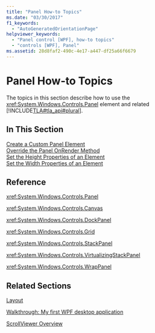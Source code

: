 ```yaml
---
title: "Panel How-to Topics"
ms.date: "03/30/2017"
f1_keywords: 
  - "AutoGeneratedOrientationPage"
helpviewer_keywords: 
  - "Panel control [WPF], how-to topics"
  - "controls [WPF], Panel"
ms.assetid: 28d8faf2-490c-4e17-a447-df25a66f6679
---
```

# Panel How-to Topics
The topics in this section describe how to use the <xref:System.Windows.Controls.Panel> element and related [!INCLUDE[TLA#tla_api#plural](../../../../includes/tlasharptla-apisharpplural-md.md)].  
  
## In This Section  
 [Create a Custom Panel Element](how-to-create-a-custom-panel-element.md)  
 [Override the Panel OnRender Method](how-to-override-the-panel-onrender-method.md)  
 [Set the Height Properties of an Element](how-to-set-the-height-properties-of-an-element.md)  
 [Set the Width Properties of an Element](how-to-set-the-width-properties-of-an-element.md)  
  
## Reference  
 <xref:System.Windows.Controls.Panel>  
  
 <xref:System.Windows.Controls.Canvas>  
  
 <xref:System.Windows.Controls.DockPanel>  
  
 <xref:System.Windows.Controls.Grid>  
  
 <xref:System.Windows.Controls.StackPanel>  
  
 <xref:System.Windows.Controls.VirtualizingStackPanel>  
  
 <xref:System.Windows.Controls.WrapPanel>  
  
## Related Sections  
 [Layout](../advanced/layout.md)  
  
 [Walkthrough: My first WPF desktop application](../getting-started/walkthrough-my-first-wpf-desktop-application.md)  
  
 [ScrollViewer Overview](scrollviewer-overview.md)
